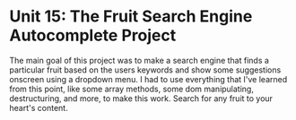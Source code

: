 # Unit 15: The Fruit Search Engine Autocomplete Project

The main goal of this project was to make a search engine that finds a particular fruit based on the users keywords and show some suggestions onscreen using a dropdown menu. I had to use everything that I've learned from this point, like some array methods, some dom manipulating, destructuring, and more, to make this work. Search for any fruit to your heart's content.